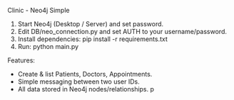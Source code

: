 Clinic - Neo4j Simple

1. Start Neo4j (Desktop / Server) and set password.
2. Edit DB/neo_connection.py and set AUTH to your username/password.
3. Install dependencies:
   pip install -r requirements.txt
4. Run:
   python main.py

Features:
- Create & list Patients, Doctors, Appointments.
- Simple messaging between two user IDs.
- All data stored in Neo4j nodes/relationships.
p